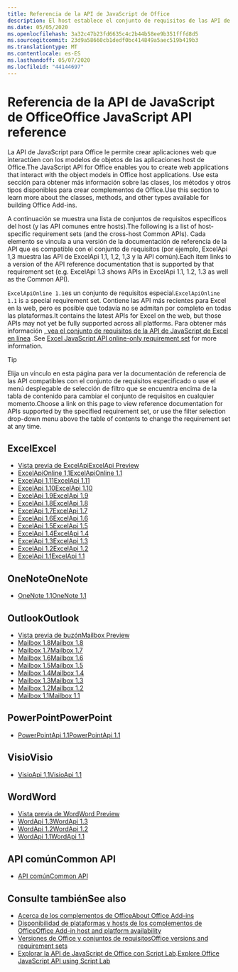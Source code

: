 ```yaml
---
title: Referencia de la API de JavaScript de Office
description: El host establece el conjunto de requisitos de las API de JavaScript de Office.
ms.date: 05/05/2020
ms.openlocfilehash: 3a32c47b23fd6635c4c2b44b58ee9b351fffd8d5
ms.sourcegitcommit: 23d9a58660cb1dedf0bc414849a5aec519b419b3
ms.translationtype: MT
ms.contentlocale: es-ES
ms.lasthandoff: 05/07/2020
ms.locfileid: "44144697"
---
```

# <a name="office-javascript-api-reference"></a><span data-ttu-id="1e7ab-103">Referencia de la API de JavaScript de Office</span><span class="sxs-lookup"><span data-stu-id="1e7ab-103">Office JavaScript API reference</span></span>

<span data-ttu-id="1e7ab-104">La API de JavaScript para Office le permite crear aplicaciones web que interactúen con los modelos de objetos de las aplicaciones host de Office.</span><span class="sxs-lookup"><span data-stu-id="1e7ab-104">The JavaScript API for Office enables you to create web applications that interact with the object models in Office host applications.</span></span> <span data-ttu-id="1e7ab-105">Use esta sección para obtener más información sobre las clases, los métodos y otros tipos disponibles para crear complementos de Office.</span><span class="sxs-lookup"><span data-stu-id="1e7ab-105">Use this section to learn more about the classes, methods, and other types available for building Office Add-ins.</span></span>

<span data-ttu-id="1e7ab-106">A continuación se muestra una lista de conjuntos de requisitos específicos del host (y las API comunes entre hosts).</span><span class="sxs-lookup"><span data-stu-id="1e7ab-106">The following is a list of host-specific requirement sets (and the cross-host Common APIs).</span></span> <span data-ttu-id="1e7ab-107">Cada elemento se vincula a una versión de la documentación de referencia de la API que es compatible con el conjunto de requisitos (por ejemplo, ExcelApi 1,3 muestra las API de ExcelApi 1,1, 1,2, 1,3 y la API común).</span><span class="sxs-lookup"><span data-stu-id="1e7ab-107">Each item links to a version of the API reference documentation that is supported by that requirement set (e.g. ExcelApi 1.3 shows APIs in ExcelApi 1.1, 1.2, 1.3 as well as the Common API).</span></span>

<span data-ttu-id="1e7ab-108">`ExcelApiOnline 1.1`es un conjunto de requisitos especial.</span><span class="sxs-lookup"><span data-stu-id="1e7ab-108">`ExcelApiOnline 1.1` is a special requirement set.</span></span> <span data-ttu-id="1e7ab-109">Contiene las API más recientes para Excel en la web, pero es posible que todavía no se admitan por completo en todas las plataformas.</span><span class="sxs-lookup"><span data-stu-id="1e7ab-109">It contains the latest APIs for Excel on the web, but those APIs may not yet be fully supported across all platforms.</span></span> <span data-ttu-id="1e7ab-110">Para obtener más información [, vea el conjunto de requisitos de la API de JavaScript de Excel en línea](/office/dev/add-ins/reference/requirement-sets/excel-api-online-requirement-set) .</span><span class="sxs-lookup"><span data-stu-id="1e7ab-110">See [Excel JavaScript API online-only requirement set](/office/dev/add-ins/reference/requirement-sets/excel-api-online-requirement-set) for more information.</span></span>

> [!TIP]
> <span data-ttu-id="1e7ab-111">Elija un vínculo en esta página para ver la documentación de referencia de las API compatibles con el conjunto de requisitos especificado o use el menú desplegable de selección de filtro que se encuentra encima de la tabla de contenido para cambiar el conjunto de requisitos en cualquier momento.</span><span class="sxs-lookup"><span data-stu-id="1e7ab-111">Choose a link on this page to view reference documentation for APIs supported by the specified requirement set, or use the filter selection drop-down menu above the table of contents to change the requirement set at any time.</span></span>

## <a name="excel"></a><span data-ttu-id="1e7ab-112">Excel</span><span class="sxs-lookup"><span data-stu-id="1e7ab-112">Excel</span></span>

- [<span data-ttu-id="1e7ab-113">Vista previa de ExcelApi</span><span class="sxs-lookup"><span data-stu-id="1e7ab-113">ExcelApi Preview</span></span>](/javascript/api/excel?view=excel-js-preview)
- [<span data-ttu-id="1e7ab-114">ExcelApiOnline 1,1</span><span class="sxs-lookup"><span data-stu-id="1e7ab-114">ExcelApiOnline 1.1</span></span>](/javascript/api/excel?view=excel-js-online)
- [<span data-ttu-id="1e7ab-115">ExcelApi 1,11</span><span class="sxs-lookup"><span data-stu-id="1e7ab-115">ExcelApi 1.11</span></span>](/javascript/api/excel?view=excel-js-1.11)
- [<span data-ttu-id="1e7ab-116">ExcelApi 1.10</span><span class="sxs-lookup"><span data-stu-id="1e7ab-116">ExcelApi 1.10</span></span>](/javascript/api/excel?view=excel-js-1.10)
- [<span data-ttu-id="1e7ab-117">ExcelApi 1.9</span><span class="sxs-lookup"><span data-stu-id="1e7ab-117">ExcelApi 1.9</span></span>](/javascript/api/excel?view=excel-js-1.9)
- [<span data-ttu-id="1e7ab-118">ExcelApi 1.8</span><span class="sxs-lookup"><span data-stu-id="1e7ab-118">ExcelApi 1.8</span></span>](/javascript/api/excel?view=excel-js-1.8)
- [<span data-ttu-id="1e7ab-119">ExcelApi 1.7</span><span class="sxs-lookup"><span data-stu-id="1e7ab-119">ExcelApi 1.7</span></span>](/javascript/api/excel?view=excel-js-1.7)
- [<span data-ttu-id="1e7ab-120">ExcelApi 1.6</span><span class="sxs-lookup"><span data-stu-id="1e7ab-120">ExcelApi 1.6</span></span>](/javascript/api/excel?view=excel-js-1.6)
- [<span data-ttu-id="1e7ab-121">ExcelApi 1.5</span><span class="sxs-lookup"><span data-stu-id="1e7ab-121">ExcelApi 1.5</span></span>](/javascript/api/excel?view=excel-js-1.5)
- [<span data-ttu-id="1e7ab-122">ExcelApi 1.4</span><span class="sxs-lookup"><span data-stu-id="1e7ab-122">ExcelApi 1.4</span></span>](/javascript/api/excel?view=excel-js-1.4)
- [<span data-ttu-id="1e7ab-123">ExcelApi 1.3</span><span class="sxs-lookup"><span data-stu-id="1e7ab-123">ExcelApi 1.3</span></span>](/javascript/api/excel?view=excel-js-1.3)
- [<span data-ttu-id="1e7ab-124">ExcelApi 1.2</span><span class="sxs-lookup"><span data-stu-id="1e7ab-124">ExcelApi 1.2</span></span>](/javascript/api/excel?view=excel-js-1.2)
- [<span data-ttu-id="1e7ab-125">ExcelApi 1.1</span><span class="sxs-lookup"><span data-stu-id="1e7ab-125">ExcelApi 1.1</span></span>](/javascript/api/excel?view=excel-js-1.1)

## <a name="onenote"></a><span data-ttu-id="1e7ab-126">OneNote</span><span class="sxs-lookup"><span data-stu-id="1e7ab-126">OneNote</span></span>

- [<span data-ttu-id="1e7ab-127">OneNote 1,1</span><span class="sxs-lookup"><span data-stu-id="1e7ab-127">OneNote 1.1</span></span>](/javascript/api/onenote?view=onenote-js-1.1)

## <a name="outlook"></a><span data-ttu-id="1e7ab-128">Outlook</span><span class="sxs-lookup"><span data-stu-id="1e7ab-128">Outlook</span></span>

- [<span data-ttu-id="1e7ab-129">Vista previa de buzón</span><span class="sxs-lookup"><span data-stu-id="1e7ab-129">Mailbox Preview</span></span>](/javascript/api/outlook?view=outlook-js-preview)
- [<span data-ttu-id="1e7ab-130">Mailbox 1.8</span><span class="sxs-lookup"><span data-stu-id="1e7ab-130">Mailbox 1.8</span></span>](/javascript/api/outlook?view=outlook-js-1.8)
- [<span data-ttu-id="1e7ab-131">Mailbox 1.7</span><span class="sxs-lookup"><span data-stu-id="1e7ab-131">Mailbox 1.7</span></span>](/javascript/api/outlook?view=outlook-js-1.7)
- [<span data-ttu-id="1e7ab-132">Mailbox 1.6</span><span class="sxs-lookup"><span data-stu-id="1e7ab-132">Mailbox 1.6</span></span>](/javascript/api/outlook?view=outlook-js-1.6)
- [<span data-ttu-id="1e7ab-133">Mailbox 1.5</span><span class="sxs-lookup"><span data-stu-id="1e7ab-133">Mailbox 1.5</span></span>](/javascript/api/outlook?view=outlook-js-1.5)
- [<span data-ttu-id="1e7ab-134">Mailbox 1.4</span><span class="sxs-lookup"><span data-stu-id="1e7ab-134">Mailbox 1.4</span></span>](/javascript/api/outlook?view=outlook-js-1.4)
- [<span data-ttu-id="1e7ab-135">Mailbox 1.3</span><span class="sxs-lookup"><span data-stu-id="1e7ab-135">Mailbox 1.3</span></span>](/javascript/api/outlook?view=outlook-js-1.3)
- [<span data-ttu-id="1e7ab-136">Mailbox 1.2</span><span class="sxs-lookup"><span data-stu-id="1e7ab-136">Mailbox 1.2</span></span>](/javascript/api/outlook?view=outlook-js-1.2)
- [<span data-ttu-id="1e7ab-137">Mailbox 1.1</span><span class="sxs-lookup"><span data-stu-id="1e7ab-137">Mailbox 1.1</span></span>](/javascript/api/outlook?view=outlook-js-1.1)

## <a name="powerpoint"></a><span data-ttu-id="1e7ab-138">PowerPoint</span><span class="sxs-lookup"><span data-stu-id="1e7ab-138">PowerPoint</span></span>

- [<span data-ttu-id="1e7ab-139">PowerPointApi 1.1</span><span class="sxs-lookup"><span data-stu-id="1e7ab-139">PowerPointApi 1.1</span></span>](/javascript/api/powerpoint?view=powerpoint-js-1.1)

## <a name="visio"></a><span data-ttu-id="1e7ab-140">Visio</span><span class="sxs-lookup"><span data-stu-id="1e7ab-140">Visio</span></span>

- [<span data-ttu-id="1e7ab-141">VisioApi 1,1</span><span class="sxs-lookup"><span data-stu-id="1e7ab-141">VisioApi 1.1</span></span>](/javascript/api/visio?view=visio-js-1.1)

## <a name="word"></a><span data-ttu-id="1e7ab-142">Word</span><span class="sxs-lookup"><span data-stu-id="1e7ab-142">Word</span></span>

- [<span data-ttu-id="1e7ab-143">Vista previa de Word</span><span class="sxs-lookup"><span data-stu-id="1e7ab-143">Word Preview</span></span>](/javascript/api/word?view=word-js-preview)
- [<span data-ttu-id="1e7ab-144">WordApi 1.3</span><span class="sxs-lookup"><span data-stu-id="1e7ab-144">WordApi 1.3</span></span>](/javascript/api/word?view=word-js-1.3)
- [<span data-ttu-id="1e7ab-145">WordApi 1.2</span><span class="sxs-lookup"><span data-stu-id="1e7ab-145">WordApi 1.2</span></span>](/javascript/api/word?view=word-js-1.2)
- [<span data-ttu-id="1e7ab-146">WordApi 1.1</span><span class="sxs-lookup"><span data-stu-id="1e7ab-146">WordApi 1.1</span></span>](/javascript/api/word?view=word-js-1.1)

## <a name="common-api"></a><span data-ttu-id="1e7ab-147">API común</span><span class="sxs-lookup"><span data-stu-id="1e7ab-147">Common API</span></span>

- [<span data-ttu-id="1e7ab-148">API común</span><span class="sxs-lookup"><span data-stu-id="1e7ab-148">Common API</span></span>](/javascript/api/office?view=common-js)

## <a name="see-also"></a><span data-ttu-id="1e7ab-149">Consulte también</span><span class="sxs-lookup"><span data-stu-id="1e7ab-149">See also</span></span>

- [<span data-ttu-id="1e7ab-150">Acerca de los complementos de Office</span><span class="sxs-lookup"><span data-stu-id="1e7ab-150">About Office Add-ins</span></span>](/office/dev/add-ins/overview)
- [<span data-ttu-id="1e7ab-151">Disponibilidad de plataformas y hosts de los complementos de Office</span><span class="sxs-lookup"><span data-stu-id="1e7ab-151">Office Add-in host and platform availability</span></span>](/office/dev/add-ins/overview/office-add-in-availability)
- [<span data-ttu-id="1e7ab-152">Versiones de Office y conjuntos de requisitos</span><span class="sxs-lookup"><span data-stu-id="1e7ab-152">Office versions and requirement sets</span></span>](/office/dev/add-ins/develop/office-versions-and-requirement-sets)
- <span data-ttu-id="1e7ab-153">[Explorar la API de JavaScript de Office con Script Lab](/office/dev/add-ins/overview/explore-with-script-lab).</span><span class="sxs-lookup"><span data-stu-id="1e7ab-153">[Explore Office JavaScript API using Script Lab](/office/dev/add-ins/overview/explore-with-script-lab)</span></span>
